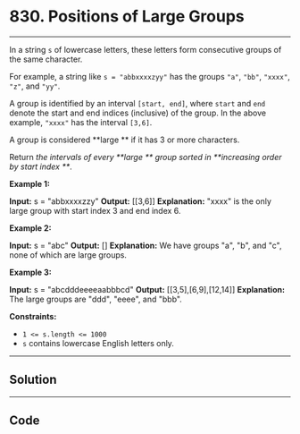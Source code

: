 # 830. Positions of Large Groups

---

In a string `s` of lowercase letters, these letters form consecutive groups of the same character.

For example, a string like `s = "abbxxxxzyy"` has the groups `"a"`, `"bb"`, `"xxxx"`, `"z"`, and `"yy"`.

A group is identified by an interval `[start, end]`, where `start` and `end` denote the start and end indices (inclusive) of the group. In the above example, `"xxxx"` has the interval `[3,6]`.

A group is considered **large **  if it has 3 or more characters.

Return _the intervals of every **large ** group sorted in **increasing order by start index **_.

 

**Example 1:**


**Input:** s = "abbxxxxzzy"
**Output:** [[3,6]]
**Explanation:** "xxxx" is the only large group with start index 3 and end index 6.


**Example 2:**


**Input:** s = "abc"
**Output:** []
**Explanation:** We have groups "a", "b", and "c", none of which are large groups.


**Example 3:**


**Input:** s = "abcdddeeeeaabbbcd"
**Output:** [[3,5],[6,9],[12,14]]
**Explanation:** The large groups are "ddd", "eeee", and "bbb".


 

**Constraints:**

  * `1 <= s.length <= 1000`
  * `s` contains lowercase English letters only.

---

## Solution



---

## Code
```python


```